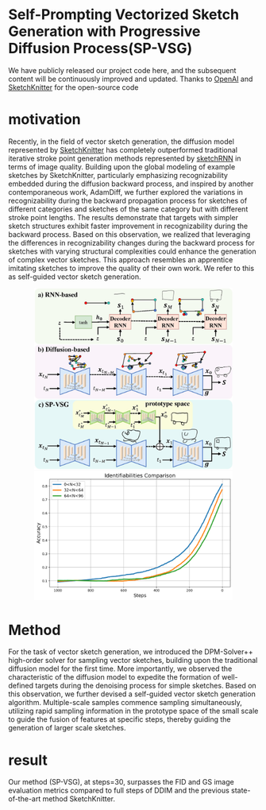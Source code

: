 # Self-Prompting Vectorized Sketch Generation with Progressive Diffusion Process(SP-VSG)
We have publicly released our project code here, and the subsequent content will be continuously improved and updated. Thanks to [OpenAI](https://github.com/openai/guided-diffusion) and [SketchKnitter](https://github.com/wangqiang9/SketchKnitter) for the open-source code
# motivation
  Recently, in the field of vector sketch generation, the diffusion model represented by [SketchKnitter](https://github.com/wangqiang9/SketchKnitter) has completely outperformed traditional iterative stroke point generation methods represented by [sketchRNN](https://magenta.tensorflow.org/sketch_rnn) in terms of image quality. Building upon the global modeling of example sketches by SketchKnitter, particularly emphasizing recognizability embedded during the diffusion backward process, and inspired by another contemporaneous work, AdamDiff, we further explored the variations in recognizability during the backward propagation process for sketches of different categories and sketches of the same category but with different stroke point lengths. The results demonstrate that targets with simpler sketch structures exhibit faster improvement in recognizability during the backward process. Based on this observation, we realized that leveraging the differences in recognizability changes during the backward process for sketches with varying structural complexities could enhance the generation of complex vector sketches. This approach resembles an apprentice imitating sketches to improve the quality of their own work. We refer to this as self-guided vector sketch generation.
<div align="center">
  <img src="images/fig_1.jpg" alt="Comparison of Different Method Architectures." width="400">
  <img src="images/identifiability_comparison.png" alt="N represents the length of the vector sketch, while Steps denote the time steps in the diffusion model's backward process." width="400">
</div>

# Method
For the task of vector sketch generation, we introduced the DPM-Solver++ high-order solver for sampling vector sketches, building upon the traditional diffusion model for the first time. More importantly, we observed the characteristic of the diffusion model to expedite the formation of well-defined targets during the denoising process for simple sketches. Based on this observation, we further devised a self-guided vector sketch generation algorithm. Multiple-scale samples commence sampling simultaneously, utilizing rapid sampling information in the prototype space of the small scale to guide the fusion of features at specific steps, thereby guiding the generation of larger scale sketches.

# result
Our method (SP-VSG), at steps=30, surpasses the FID and GS image evaluation metrics compared to full steps of DDIM and the previous state-of-the-art method SketchKnitter.
